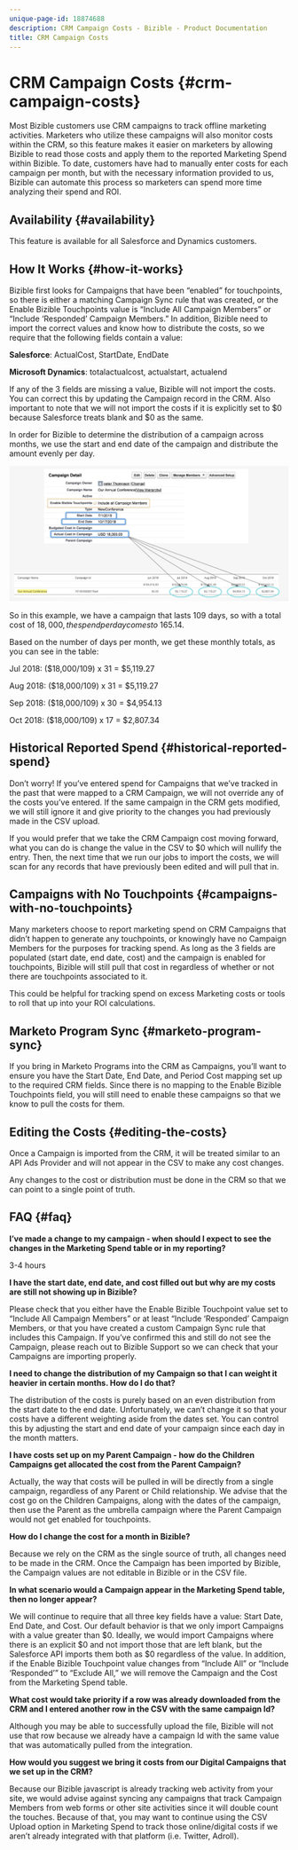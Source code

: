 ```yaml
---
unique-page-id: 18874688
description: CRM Campaign Costs - Bizible - Product Documentation
title: CRM Campaign Costs
---
```


# CRM Campaign Costs {#crm-campaign-costs}

Most Bizible customers use CRM campaigns to track offline marketing activities. Marketers who utilize these campaigns will also monitor costs within the CRM, so this feature makes it easier on marketers by allowing Bizible to read those costs and apply them to the reported Marketing Spend within Bizible. To date, customers have had to manually enter costs for each campaign per month, but with the necessary information provided to us, Bizible can automate this process so marketers can spend more time analyzing their spend and ROI.

## Availability {#availability}

This feature is available for all Salesforce and Dynamics customers.

## How It Works {#how-it-works}

Bizible first looks for Campaigns that have been “enabled” for touchpoints, so there is either a matching Campaign Sync rule that was created, or the Enable Bizible Touchpoints value is “Include All Campaign Members” or “Include ‘Responded’ Campaign Members.” In addition, Bizible need to import the correct values and know how to distribute the costs, so we require that the following fields contain a value:

**Salesforce**: ActualCost, StartDate, EndDate

**Microsoft Dynamics**: totalactualcost, actualstart, actualend

If any of the 3 fields are missing a value, Bizible will not import the costs. You can correct this by updating the Campaign record in the CRM. Also important to note that we will not import the costs if it is explicitly set to $0 because Salesforce treats blank and $0 as the same.

In order for Bizible to determine the distribution of a campaign across months, we use the start and end date of the campaign and distribute the amount evenly per day.

![](assets/1.jpg)

So in this example, we have a campaign that lasts 109 days, so with a total cost of $18,000, the spend per day comes to ~$165.14.

Based on the number of days per month, we get these monthly totals, as you can see in the table:

Jul 2018: ($18,000/109) x 31 = $5,119.27

Aug 2018: ($18,000/109) x 31 = $5,119.27

Sep 2018: ($18,000/109) x 30 = $4,954.13

Oct 2018: ($18,000/109) x 17 = $2,807.34

## Historical Reported Spend {#historical-reported-spend}

Don’t worry! If you’ve entered spend for Campaigns that we’ve tracked in the past that were mapped to a CRM Campaign, we will not override any of the costs you’ve entered. If the same campaign in the CRM gets modified, we will still ignore it and give priority to the changes you had previously made in the CSV upload.

If you would prefer that we take the CRM Campaign cost moving forward, what you can do is change the value in the CSV to $0 which will nullify the entry. Then, the next time that we run our jobs to import the costs, we will scan for any records that have previously been edited and will pull that in.

## Campaigns with No Touchpoints {#campaigns-with-no-touchpoints}

Many marketers choose to report marketing spend on CRM Campaigns that didn’t happen to generate any touchpoints, or knowingly have no Campaign Members for the purposes for tracking spend. As long as the 3 fields are populated (start date, end date, cost) and the campaign is enabled for touchpoints, Bizible will still pull that cost in regardless of whether or not there are touchpoints associated to it.

This could be helpful for tracking spend on excess Marketing costs or tools to roll that up into your ROI calculations.

## Marketo Program Sync {#marketo-program-sync}

If you bring in Marketo Programs into the CRM as Campaigns, you’ll want to ensure you have the Start Date, End Date, and Period Cost mapping set up to the required CRM fields. Since there is no mapping to the Enable Bizible Touchpoints field, you will still need to enable these campaigns so that we know to pull the costs for them.

## Editing the Costs {#editing-the-costs}

Once a Campaign is imported from the CRM, it will be treated similar to an API Ads Provider and will not appear in the CSV to make any cost changes.

Any changes to the cost or distribution must be done in the CRM so that we can point to a single point of truth.

## FAQ {#faq}

**I’ve made a change to my campaign - when should I expect to see the changes in the Marketing Spend table or in my reporting?**

3-4 hours

**I have the start date, end date, and cost filled out but why are my costs are still not showing up in Bizible?**

Please check that you either have the Enable Bizible Touchpoint value set to “Include All Campaign Members” or at least “Include ‘Responded’ Campaign Members, or that you have created a custom Campaign Sync rule that includes this Campaign. If you’ve confirmed this and still do not see the Campaign, please reach out to Bizible Support so we can check that your Campaigns are importing properly.

**I need to change the distribution of my Campaign so that I can weight it heavier in certain months. How do I do that?**

The distribution of the costs is purely based on an even distribution from the start date to the end date. Unfortunately, we can’t change it so that your costs have a different weighting aside from the dates set. You can control this by adjusting the start and end date of your campaign since each day in the month matters.

**I have costs set up on my Parent Campaign - how do the Children Campaigns get allocated the cost from the Parent Campaign?**

Actually, the way that costs will be pulled in will be directly from a single campaign, regardless of any Parent or Child relationship. We advise that the cost go on the Children Campaigns, along with the dates of the campaign, then use the Parent as the umbrella campaign where the Parent Campaign would not get enabled for touchpoints.

**How do I change the cost for a month in Bizible?**

Because we rely on the CRM as the single source of truth, all changes need to be made in the CRM. Once the Campaign has been imported by Bizible, the Campaign values are not editable in Bizible or in the CSV file.

**In what scenario would a Campaign appear in the Marketing Spend table, then no longer appear?**

We will continue to require that all three key fields have a value: Start Date, End Date, and Cost. Our default behavior is that we only import Campaigns with a value greater than $0. Ideally, we would import Campaigns where there is an explicit $0 and not import those that are left blank, but the Salesforce API imports them both as $0 regardless of the value. In addition, if the Enable Bizible Touchpoint value changes from “Include All” or “Include ‘Responded’” to “Exclude All,” we will remove the Campaign and the Cost from the Marketing Spend table.

**What cost would take priority if a row was already downloaded from the CRM and I entered another row in the CSV with the same campaign Id?**

Although you may be able to successfully upload the file, Bizible will not use that row because we already have a campaign Id with the same value that was automatically pulled from the integration.

**How would you suggest we bring it costs from our Digital Campaigns that we set up in the CRM?**

Because our Bizible javascript is already tracking web activity from your site, we would advise against syncing any campaigns that track Campaign Members from web forms or other site activities since it will double count the touches. Because of that, you may want to continue using the CSV Upload option in Marketing Spend to track those online/digital costs if we aren’t already integrated with that platform (i.e. Twitter, Adroll).
